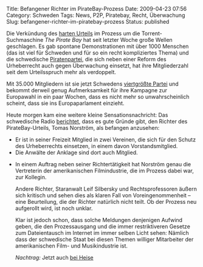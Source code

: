 Title: Befangener Richter im PirateBay-Prozess
Date: 2009-04-23 07:56
Category: Schweden
Tags: News, P2P, Piratebay, Recht, Überwachung
Slug: befangener-richter-im-piratebay-prozess
Status: published

Die Verkündung des [harten
Urteils](http://www.fiket.de/2009/04/17/das-piratebay-urteil/) im
Prozess um die Torrent-Suchmaschine *The Pirate Bay* hat seit letzter
Woche große Wellen geschlagen. Es gab spontane Demonstrationen mit über
1000 Menschen (das ist viel für Schweden und für so ein recht
kompliziertes Thema) und die schwedische
[Piratenpartei](http://www.piratpartiet.se/), die sich neben einer
Reform des Urheberrecht auch gegen Überwachung einsetzt, hat ihre
Mitgliederzahl seit dem Urteilsspruch mehr als verdoppelt.

Mit 35.000 Mitgliedern ist sie jetzt Schwedens [viertgrößte
Partei](http://www.aftonbladet.se/nyheter/article4940398.ab) und bekommt
derweil genug Aufmerksamkeit für ihre Kampagne zur Europawahl in ein
paar Wochen, dass es nicht mehr so unwahrscheinlich scheint, dass sie
ins Europaparlament einzieht.

Heute morgen kam eine weitere kleine Sensationsnachricht: Das
schwedische Radio
[berichtet](http://www.sr.se/sida/artikel.aspx?ProgramId=1646&Artikel=2785979),
dass es gute Gründe gibt, den Richter des PirateBay-Urteils, Tomas
Norström, als befangen anzusehen:

-   Er ist in seiner Freizeit Mitglied in zwei Vereinen, die sich für
    den Schutz des Urheberrechts einsetzen, in einem davon
    Vorstandsmitglied.
-   Die Anwälte der Anklage sind dort auch Mitglied.

<ul>
<li>
In einem Auftrag neben seiner Richtertätigkeit hat Norström genau die
Vertreterin der amerikanischen Filmindustrie, die im Prozess dabei war,
zur Kollegin.

Andere Richter, Staranwalt Leif Silbersky und Rechtsprofessoren äußern
sich kritisch und sehen dies als klaren Fall von Voreingenommenheit –
eine Beurteilung, die der Richter natürlich nicht teilt. Ob der Prozess
neu aufgerollt wird, ist noch unklar.

Klar ist jedoch schon, dass solche Meldungen denjenigen Aufwind geben,
die den Prozessausgang und die immer restriktiveren Gesetze zum
Dateientausch im Internet im immer selben Licht sehen: Nämlich dass der
schwedische Staat bei diesen Themen williger Mitarbeiter der
amerikanischen Film- und Musikindustrie ist.

*Nachtrag:* Jetzt auch [bei
Heise](http://www.heise.de/newsticker/Pirate-Bay-Prozess-Lobby-Vorwuerfe-gegen-den-Richter--/meldung/136614)


